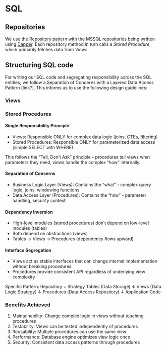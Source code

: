 # SQL

## Repositories

We use the [Repository pattern][repository] with the MSSQL repositories being written using
[Dapper][dapper]. Each repository method in turn calls a _Stored Procedure_, which primarily fetches
data from _Views_.

## Structuring SQL code

For writing our SQL code and segregating responsibility across the SQL entities, we follow a
Separation of Concerns with a Layered Data Access Pattern [link?]. This informs us to use the
following design guidelines:

### Views

### Stored Procedures

#### Single Responsibility Principle

- Views: Responsible ONLY for complex data logic (joins, CTEs, filtering)
- Stored Procedures: Responsible ONLY for parameterized data access (simple SELECT with WHERE)

This follows the “Tell, Don’t Ask” principle - procedures tell views what parameters they need,
views handle the complex “how” internally.

#### Separation of Concerns

- Business Logic Layer (Views): Contains the “what” - complex query logic, joins, windowing
  functions
- Data Access Layer (Procedures): Contains the “how” - parameter handling, security context

#### Dependency Inversion

- High-level modules (stored procedures) don’t depend on low-level modules (tables)
- Both depend on abstractions (views)
- Tables → Views → Procedures (dependency flows upward)

#### Interface Segregation

- Views act as stable interfaces that can change internal implementation without breaking procedures
- Procedures provide consistent API regardless of underlying view complexity

Specific Pattern: Repository + Strategy Tables (Data Storage) ↓ Views (Data Logic Strategy) ↓
Procedures (Data Access Repository) ↓ Application Code

### Benefits Achieved

1. Maintainability: Change complex logic in views without touching procedures
2. Testability: Views can be tested independently of procedures
3. Reusability: Multiple procedures can use the same view
4. Performance: Database engine optimizes view logic once
5. Security: Consistent data access patterns through procedures

[repository]:
  https://docs.microsoft.com/en-us/dotnet/architecture/microservices/microservice-ddd-cqrs-patterns/infrastructure-persistence-layer-design
[dapper]: https://github.com/DapperLib/Dapper

